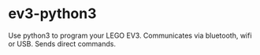 # ev3-python3
Use python3 to program your LEGO EV3. Communicates via bluetooth, wifi or USB. Sends direct commands.
